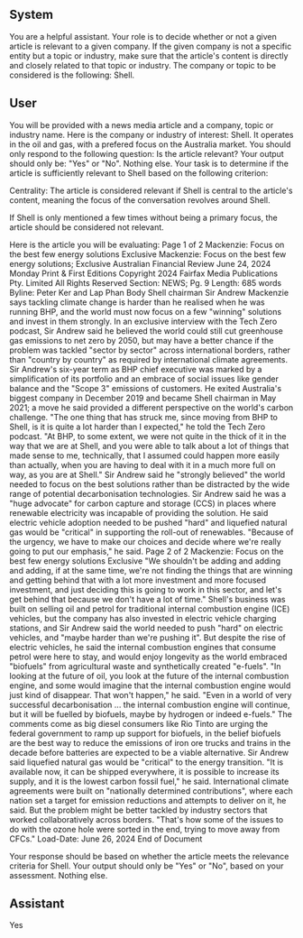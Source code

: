 ## System

You are a helpful assistant. Your role is to decide whether or not a given article is relevant to a given company. If the given company is not a specific entity but a topic or industry, make sure that the article's content is directly and closely related to that topic or industry. The company or topic to be considered is the following: Shell.

## User


You will be provided with a news media article and a company, topic or industry name. Here is the company or industry of interest: Shell. It operates in the oil and gas, with a prefered focus on the Australia market. You should only respond to the following question: Is the article relevant? Your output should only be: "Yes" or "No". Nothing else. Your task is to determine if the article is sufficiently relevant to Shell based on the following criterion:

Centrality: The article is considered relevant if Shell is central to the article's content, meaning the focus of the conversation revolves around Shell.

If Shell is only mentioned a few times without being a primary focus, the article should be considered not relevant.

Here is the article you will be evaluating: Page 1 of 2
Mackenzie: Focus on the best few energy solutions Exclusive
Mackenzie: Focus on the best few energy solutions; Exclusive
Australian Financial Review
June 24, 2024 Monday
Print & First Editions
Copyright 2024 Fairfax Media Publications Pty. Limited All Rights Reserved
Section: NEWS; Pg. 9
Length: 685 words
Byline: Peter Ker and Lap Phan
Body
Shell chairman Sir Andrew Mackenzie says tackling climate change is harder than he realised when he was 
running BHP, and the world must now focus on a few "winning" solutions and invest in them strongly.
In an exclusive interview with the Tech Zero podcast, Sir Andrew said he believed the world could still cut 
greenhouse gas emissions to net zero by 2050, but may have a better chance if the problem was tackled "sector by 
sector" across international borders, rather than "country by country" as required by international climate 
agreements.
Sir Andrew's six-year term as BHP chief executive was marked by a simplification of its portfolio and an embrace of 
social issues like gender balance and the "Scope 3" emissions of customers.
He exited Australia's biggest company in December 2019 and became Shell chairman in May 2021; a move he 
said provided a different perspective on the world's carbon challenge.
"The one thing that has struck me, since moving from BHP to Shell, is it is quite a lot harder than I expected," he 
told the Tech Zero podcast.
"At BHP, to some extent, we were not quite in the thick of it in the way that we are at Shell, and you were able to 
talk about a lot of things that made sense to me, technically, that I assumed could happen more easily than actually, 
when you are having to deal with it in a much more full on way, as you are at Shell."
Sir Andrew said he "strongly believed" the world needed to focus on the best solutions rather than be distracted by 
the wide range of potential decarbonisation technologies.
Sir Andrew said he was a "huge advocate" for carbon capture and storage (CCS) in places where renewable 
electricity was incapable of providing the solution. He said electric vehicle adoption needed to be pushed "hard" and 
liquefied natural gas would be "critical" in supporting the roll-out of renewables.
"Because of the urgency, we have to make our choices and decide where we're really going to put our emphasis," 
he said.
Page 2 of 2
Mackenzie: Focus on the best few energy solutions Exclusive
"We shouldn't be adding and adding and adding, if at the same time, we're not finding the things that are winning 
and getting behind that with a lot more investment and more focused investment, and just deciding this is going to 
work in this sector, and let's get behind that because we don't have a lot of time."
Shell's business was built on selling oil and petrol for traditional internal combustion engine (ICE) vehicles, but the 
company has also invested in electric vehicle charging stations, and Sir Andrew said the world needed to push 
"hard" on electric vehicles, and "maybe harder than we're pushing it".
But despite the rise of electric vehicles, he said the internal combustion engines that consume petrol were here to 
stay, and would enjoy longevity as the world embraced "biofuels" from agricultural waste and synthetically created 
"e-fuels".
"In looking at the future of oil, you look at the future of the internal combustion engine, and some would imagine 
that the internal combustion engine would just kind of disappear. That won't happen," he said.
"Even in a world of very successful decarbonisation ... the internal combustion engine will continue, but it will be 
fuelled by biofuels, maybe by hydrogen or indeed e-fuels."
The comments come as big diesel consumers like Rio Tinto are urging the federal government to ramp up support 
for biofuels, in the belief biofuels are the best way to reduce the emissions of iron ore trucks and trains in the 
decade before batteries are expected to be a viable alternative.
Sir Andrew said liquefied natural gas would be "critical" to the energy transition.
"It is available now, it can be shipped everywhere, it is possible to increase its supply, and it is the lowest carbon 
fossil fuel," he said.
International climate agreements were built on "nationally determined contributions", where each nation set a target 
for emission reductions and attempts to deliver on it, he said. But the problem might be better tackled by industry 
sectors that worked collaboratively across borders.
"That's how some of the issues to do with the ozone hole were sorted in the end, trying to move away from CFCs."
Load-Date: June 26, 2024
End of Document

Your response should be based on whether the article meets the relevance criteria for Shell.
Your output should only be "Yes" or "No", based on your assessment. Nothing else.
            

## Assistant

Yes

